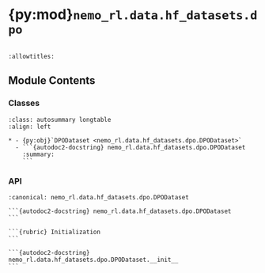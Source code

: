 # {py:mod}`nemo_rl.data.hf_datasets.dpo`

```{py:module} nemo_rl.data.hf_datasets.dpo
```

```{autodoc2-docstring} nemo_rl.data.hf_datasets.dpo
:allowtitles:
```

## Module Contents

### Classes

````{list-table}
:class: autosummary longtable
:align: left

* - {py:obj}`DPODataset <nemo_rl.data.hf_datasets.dpo.DPODataset>`
  - ```{autodoc2-docstring} nemo_rl.data.hf_datasets.dpo.DPODataset
    :summary:
    ```
````

### API

````{py:class} DPODataset(train_data_path: str, val_data_path: str)
:canonical: nemo_rl.data.hf_datasets.dpo.DPODataset

```{autodoc2-docstring} nemo_rl.data.hf_datasets.dpo.DPODataset
```

```{rubric} Initialization
```

```{autodoc2-docstring} nemo_rl.data.hf_datasets.dpo.DPODataset.__init__
```

````
